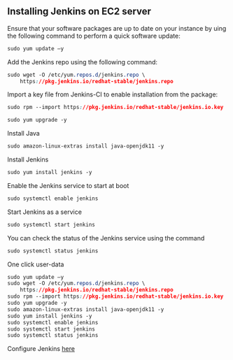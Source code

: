 

## Installing Jenkins on EC2 server

Ensure that your software packages are up to date on your instance by uing the following command to perform a quick software update:

``` css
sudo yum update –y
```

Add the Jenkins repo using the following command:
```css
sudo wget -O /etc/yum.repos.d/jenkins.repo \
    https://pkg.jenkins.io/redhat-stable/jenkins.repo
```

Import a key file from Jenkins-CI to enable installation from the package:
```css
sudo rpm --import https://pkg.jenkins.io/redhat-stable/jenkins.io.key
```


```css
sudo yum upgrade -y
```

Install Java
```css
sudo amazon-linux-extras install java-openjdk11 -y
```

Install Jenkins
```css
sudo yum install jenkins -y
```

Enable the Jenkins service to start at boot
```css
sudo systemctl enable jenkins
```

Start Jenkins as a service
```css
sudo systemctl start jenkins
```

You can check the status of the Jenkins service using the command
```css
sudo systemctl status jenkins
```



One click user-data
```css
sudo yum update –y
sudo wget -O /etc/yum.repos.d/jenkins.repo \
    https://pkg.jenkins.io/redhat-stable/jenkins.repo
sudo rpm --import https://pkg.jenkins.io/redhat-stable/jenkins.io.key
sudo yum upgrade -y
sudo amazon-linux-extras install java-openjdk11 -y
sudo yum install jenkins -y
sudo systemctl enable jenkins
sudo systemctl start jenkins
sudo systemctl status jenkins
```
Configure Jenkins [here](https://www.jenkins.io/doc/tutorials/tutorial-for-installing-jenkins-on-AWS/#configuring-jenkins)
